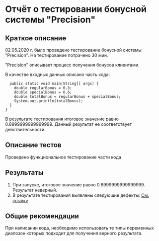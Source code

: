 # Отчёт о тестировании бонусной системы "Precision"

## Краткое описание

02.05.2020 г. было проведено тестирование бонусной системы "Precision". 
На тестирование потрачено 30 мин.

"Precision" описывает процесс получения бонусов клиентами.

В качестве входных данных описано часть кода:

```public class Main {
  public static void main(String[] args) {
    double regularBonus = 0.3;
    double specialBonus = 0.6;
    double totalBonus = regularBonus + specialBonus;
    System.out.println(totalBonus);
  }
}
```
В результате тестирования итоговое значение равно 0.8999999999999999. Данный результат не соответствует действительности.

## Описание тестов
Проведено функциональное тестирование части кода

## Результаты
1. При запуске, итоговое значение равно 0.8999999999999999. Результат неверный.
2. В результате тестирования выявлены следующие дефекты: [См. ссылку](https://github.com/TanyaKomyakova/Precision/issues/1)

## Общие рекомендации

При написании кода, необходимо использовать те типы переменных диапозон которых подходит для получения верного результата.


